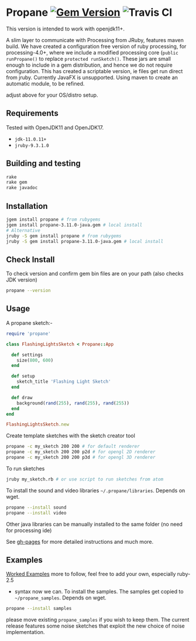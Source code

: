 # Propane [![Gem Version](https://badge.fury.io/rb/propane.svg)](https://badge.fury.io/rb/propane) ![Travis CI](https://travis-ci.org/ruby-processing/propane.svg)

This version is intended to work with openjdk11+.

A slim layer to communicate with Processing from JRuby, features maven build. We have created a configuration free version of ruby processing, for processing-4.0+, where we include a modified processing core (`public runPropane()` to replace `protected runSketch()`. These jars are small enough to include in a gem distribution, and hence we do not require configuration. This has created a scriptable version, ie files get run direct from jruby. Currently JavaFX is unsupported. Using maven to create an automatic module, to be refined.

adjust above for your OS/distro setup.

## Requirements

Tested with OpenJDK11 and OpenJDK17.

- `jdk-11.0.11+`
- `jruby-9.3.1.0`

## Building and testing

```bash
rake
rake gem
rake javadoc
```

## Installation

```bash
jgem install propane # from rubygems
jgem install propane-3.11.0-java.gem # local install
# Alternative
jruby -S gem install propane # from rubygems
jruby -S gem install propane-3.11.0-java.gem # local install
```

## Check Install
To check version and confirm gem bin files are on your path (also checks JDK version)

```bash
propane --version
```
## Usage

A propane sketch:-

``` ruby
require 'propane'

class FlashingLightsSketch < Propane::App

  def settings
    size(800, 600)
  end

  def setup
    sketch_title 'Flashing Light Sketch'
  end

  def draw
    background(rand(255), rand(255), rand(255))
  end
end

FlashingLightsSketch.new
```

Create template sketches with the sketch creator tool

```bash
propane -c my_sketch 200 200 # for default renderer
propane -c my_sketch 200 200 p2d # for opengl 2D renderer
propane -c my_sketch 200 200 p3d # for opengl 3D renderer
```

To run sketches

```bash
jruby my_sketch.rb # or use script to run sketches from atom
```

To install the sound and video libraries `~/.propane/libraries`. Depends on wget.
```bash
propane --install sound
propane --install video
```

Other java libraries can be manually installed to the same folder (no need for processing ide)

See [gh-pages][gh-pages] for more detailed instructions and much more.

## Examples

[Worked Examples](https://github.com/ruby-processing/propane-examples) more to follow, feel free to add your own, especially ruby-2.5
+ syntax now we can. To install the samples.  The samples get copied to `~/propane_samples`. Depends on wget.
```bash
propane --install samples
```
 please move existing `propane_samples` if you wish to keep them. The current release features some noise sketches that exploit the new choice of noise implementation.

[adopt]: https://adoptopenjdk.net/
[building]:http://ruby-processing.github.io/building/building/
[gh-pages]:https://ruby-processing.github.io/propane/
[vanilla]:https://github.com/processing/processing/pull/5753
[warning]: https://monkstone.github.io/jruby_art/update/2019/09/10/Reflective_Access.html
